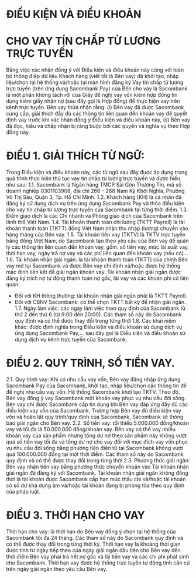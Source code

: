# ĐIỀU KIỆN  VÀ ĐIỀU KHOẢN
# CHO VAY  TÍN CHẤP TỪ LƯƠNG  TRỰC  TUYẾN
Bằng việc xác nhận đồng ý với Điều kiện và điều khoản này cùng với toàn bộ thông điệp dữ liệu
Khách hàng (viết tắt là Bên vay) đã khởi tạo, nhập liệu/chọn tại hệ thống và/hoặc tại màn hình đăng
ký Vay tín chấp từ lương trực tuyến (trên ứng dụng Sacombank Pay) của Bên cho vay là Sacombank
là một phần không tách rời của Giấy đề nghị vay vốn kiêm hợp đồng tín dụng kiêm giấy nhận nợ
(sau đây gọi là Hợp đồng) để thực hiện vay trên kênh trực tuyến. Bên vay thừa nhận rằng: (i) Bên
vay đã được Sacombank cung cấp, giải thích đầy đủ các thông tin liên quan đến khoản vay để quyết
định vay trước khi xác nhận đồng ý Điều kiện và điều khoản này, (ii) Bên vay đã đọc, hiểu và chấp
nhận bị ràng buộc bởi các quyền và nghĩa vụ theo Hợp đồng này.
# ĐIỀU 1. GIẢI THÍCH TỪ NGỮ: 
Trong Điều kiện và điều khoản này, các từ ngữ sau đây được áp dụng trong quá trình thực hiện thủ
tục vay tín chấp từ lương trực tuyến và được hiểu như sau:
1.1. Sacombank là Ngân hàng TMCP Sài Gòn Thương Tín, mã số doanh nghiệp 0301103908, địa
chỉ 266 – 268 Nam Kỳ Khởi Nghĩa, Phường Võ Thị Sáu, Quận 3, Tp. Hồ Chí Minh.
1.2. Khách hàng (KH) là cá nhân đã đăng ký sử dụng dịch vụ trên ứng dụng Sacombank Pay và
thỏa điều kiện cho vay tín chấp từ lương trực tuyến của Sacombank tại từng thời điểm.
1.3. Điểm giao dịch là các Chi nhánh và Phòng giao dịch của Sacombank trên lãnh thổ Việt Nam.
1.4. Tài khoản thanh toán chi lương (TKTT Payroll) là tài khoản thanh toán (TKTT) đồng Việt
Nam nhận thu nhập (lương) chuyển vào hàng tháng của Bên vay.
1.5. Tài khoản tiền vay (TKTV) là TKTV trực tuyến bằng đồng Việt Nam, do Sacombank tạo theo
yêu cầu của Bên vay để quản lý các thông tin liên quan đến khoản vay, gồm: số tiền vay, mức
lãi suất vay, thời hạn vay, ngày trả nợ vay và các phí liên quan đến khoản vay (nếu có)…
1.6. Tài khoản nhận giải ngân: là tài khoản thanh toán (TKTT) của chính Bên vay mở tại
Sacombank và được Bên vay chỉ định và/hoặc được hệ thống mặc định liên kết để giải ngân
khoản vay. Tài khoản nhận giải ngân được đăng ký trích nợ tự động thanh toán nợ gốc, lãi vay
và các khoản phí có liên quan:
- Đối với KH thông thường: tài khoản nhận giải ngân phải là TKTT Payroll.
- Đối với CBNV Sacombank: có thể chọn TKTT bất kỳ để nhận giải ngân.
1.7. Ngày làm việc: các ngày làm việc theo quy định của Sacombank từ thứ 2 đến thứ 6 (từ 9:00
đến 20:00). Các tham số này do Sacombank quy định và có thể được thay đổi trong từng thời
1.8. Các khái niệm khác: được định nghĩa trong Điều kiện và điều khoản sử dụng dịch vụ ứng dụng
Sacombank Pay,... sau đây gọi là Điều kiện và điều khoản sử dụng dịch vụ kênh trực tuyến
của Sacombank.
# ĐIỀU 2. QUY TRÌNH, SỐ TIỀN VAY.
2.1. Quy trình vay: Khi có nhu cầu vay vốn, Bên vay đăng nhập ứng dụng Sacombank Pay của
Sacombank, khởi tạo, nhập liệu/chọn các thông tin để đề nghị nhu cầu vay vốn. Hệ thống
Sacombank khởi tạo TKTV. Theo đó, Bên vay đồng ý vay Sacombank một khoản vay phục
vụ nhu cầu đời sống. Bên vay chỉ được Sacombank cấp tín dụng khi Bên vay đáp ứng đầy đủ
các điều kiện vay vốn của Sacombank. Trường hợp Bên vay đủ điều kiện vay vốn và hoàn tất
quy trình/quy định của Sacombank, Sacombank sẽ thông báo giải ngân cho Bên vay.
2.2. Số tiền vay: tối thiểu 5.000.000 đồng/khoản vay và tối đa là 50.000.000 đồng/khoản vay. Bên
vay có thể vay nhiều khoản vay của sản phẩm nhưng tổng dư nợ theo sản phẩm này không
vượt quá số tiền vay tối đa và tổng dư nợ cho vay đối với mục đích vay vốn phục vụ nhu cầu
đời sống bằng phương tiện điện tử tại Sacombank không vượt quá 100.000.000 đồng tại một
thời điểm. Các tham số này do Sacombank quy định và có thể được thay đổi trong từng thời
2.3. Phương thức giải ngân: Bên vay nhận tiền vay bằng phương thức chuyển khoản vào Tài khoản
nhận giải ngân đã đăng ký với Sacombank. Tài khoản nhận giải ngân không đồng thời là tài
khoản được Sacombank cấp hạn mức thấu chi và/hoặc tài khoản có số dư khả dụng âm và/hoặc
tài khoản đang bị phong tỏa theo quy định của pháp luật.
# ĐIỀU 3. THỜI HẠN CHO VAY 
Thời hạn cho vay: là thời hạn do Bên vay đồng ý chọn tại hệ thống của Sacombank tối đa 24
tháng. Các tham số này do Sacombank quy định và có thể được thay đổi trong từng thời kỳ.
Thời hạn vay là khoảng thời gian được tính từ ngày tiếp theo của ngày giải ngân đầu tiên cho
Bên vay đến thời điểm Bên vay phải trả hết nợ gốc và lãi tiền vay và các chi phí phát sinh cho
Sacombank. Thời hạn vay được hệ thống trực tuyến tự động tính căn cứ trên ngày giải ngân
theo yêu cầu Bên vay.